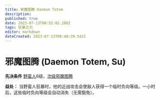 ```yaml
---
title: 邪魔图腾 Daemon Totem
description: 
published: true
date: 2023-07-13T00:52:02.288Z
tags: 狂暴之力
editor: markdown
dateCreated: 2023-07-13T00:48:39.542Z
---
```


# 邪魔图腾 (Daemon Totem, Su)

**先决条件** [野蛮人](/野蛮人)6级，[次级邪魔图腾](/狂暴之力/次级邪魔图腾)

**益处：** 当野蛮人狂暴时，他的近战攻击会使敌人获得一个临时负向等级。一小时后，这些临时负向等级会自动消失（无需豁免）。